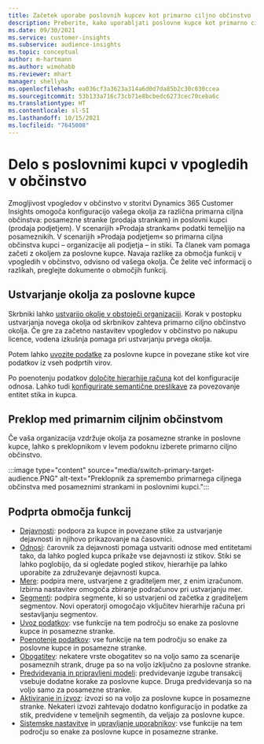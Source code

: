 ```yaml
---
title: Začetek uporabe poslovnih kupcev kot primarno ciljno občinstvo
description: Preberite, kako uporabljati poslovne kupce kot primarno ciljno občinstvo Dynamics 365 Customer Insights.
ms.date: 09/30/2021
ms.service: customer-insights
ms.subservice: audience-insights
ms.topic: conceptual
author: m-hartmann
ms.author: wimohabb
ms.reviewer: mhart
manager: shellyha
ms.openlocfilehash: ea036cf3a3623a314a6d0d7da85b2c30c030ccea
ms.sourcegitcommit: 53b133a716c73cb71e8bcbedc6273cec70ceba6c
ms.translationtype: HT
ms.contentlocale: sl-SI
ms.lasthandoff: 10/15/2021
ms.locfileid: "7645008"
---
```

# <a name="work-with-business-accounts-in-audience-insights"></a>Delo s poslovnimi kupci v vpogledih v občinstvo

Zmogljivost vpogledov v občinstvo v storitvi Dynamics 365 Customer Insights omogoča konfiguracijo vašega okolja za različna primarna ciljna občinstva: posamezne stranke (prodaja strankam) in poslovni kupci (prodaja podjetjem). V scenarijih »Prodaja strankam« podatki temeljijo na posameznikih. V scenarijih »Prodaja podjetjem« so primarna ciljna občinstva kupci – organizacije ali podjetja – in stiki. Ta članek vam pomaga začeti z okoljem za poslovne kupce. Navaja razlike za območja funkcij v vpogledih v občinstvo, odvisno od vašega okolja. Če želite več informacij o razlikah, preglejte dokumente o območjih funkcij. 

## <a name="create-an-environment-for-business-accounts"></a>Ustvarjanje okolja za poslovne kupce

Skrbniki lahko [ustvarijo okolje v obstoječi organizaciji](create-environment.md). Korak v postopku ustvarjanja novega okolja od skrbnikov zahteva primarno ciljno občinstvo okolja. Če gre za začetno nastavitev vpogledov v občinstvo po nakupu licence, vodena izkušnja pomaga pri ustvarjanju prvega okolja.

Potem lahko [uvozite podatke](data-sources.md) za poslovne kupce in povezane stike kot vire podatkov iz vseh podprtih virov.

Po poenotenju podatkov [določite hierarhije računa](relationships.md#set-up-account-hierarchies) kot del konfiguracije odnosa. Lahko tudi [konfigurirate semantične preslikave](semantic-mappings.md) za povezovanje entitet stika in kupca. 

## <a name="switch-between-primary-target-audience"></a>Preklop med primarnim ciljnim občinstvom

Če vaša organizacija vzdržuje okolja za posamezne stranke in poslovne kupce, lahko s preklopnikom v levem podoknu izberete primarno ciljno občinstvo.

:::image type="content" source="media/switch-primary-target-audience.PNG" alt-text="Preklopnik za spremembo primarnega ciljnega občinstva med posameznimi strankami in poslovnimi kupci.":::

## <a name="supported-feature-areas"></a>Podprta območja funkcij

- [Dejavnosti](activities.md): podpora za kupce in povezane stike za ustvarjanje dejavnosti in njihovo prikazovanje na časovnici.
- [Odnosi](relationships.md): čarovnik za dejavnosti pomaga ustvariti odnose med entitetami tako, da lahko pogled kupca prikaže vse dejavnosti iz stikov. Stiki se lahko poglobijo, da si ogledate pogled stikov, hierarhije pa lahko uporabite za združevanje dejavnosti kupca.
- [Mere](measures.md): podpira mere, ustvarjene z graditeljem mer, z enim izračunom. Izbirna nastavitev omogoča zbiranje podračunov pri ustvarjanju mer.
- [Segmenti](segments.md): podpira segmente, ki so ustvarjeni od začetka z graditeljem segmentov. Novi operatorji omogočajo vključitev hierarhije računa pri sestavljanju segmentov.
- [Uvoz podatkov](data-sources.md): vse funkcije na tem področju so enake za poslovne kupce in posamezne stranke.
- [Poenotenje podatkov](data-unification.md): vse funkcije na tem področju so enake za poslovne kupce in posamezne stranke.
- [Obogatitev](enrichment-hub.md): nekatere vrste obogatitev so na voljo samo za scenarije posameznih strank, druge pa so na voljo izključno za poslovne stranke.
- [Predvidevanja in pripravljeni modeli](predictions-overview.md): predvidevanje izgube transakcij vsebuje dodatne korake za poslovne kupce. Druga predvidevanja so na voljo samo za posamezne stranke.
- [Aktiviranje in izvoz](export-destinations.md): izvozi so na voljo za poslovne kupce in posamezne stranke. Nekateri izvozi zahtevajo dodatno konfiguracijo in podatke za stik, predvidene v temeljnih segmentih, da veljajo za poslovne kupce.
- [Sistemske nastavitve](system.md) in [upravljanje uporabnikov](permissions.md): vse funkcije na tem področju so enake za poslovne kupce in posamezne stranke.

